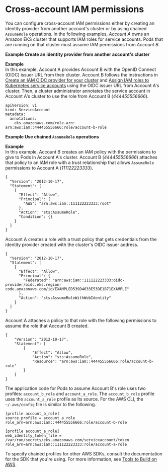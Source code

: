 # Cross\-account IAM permissions<a name="cross-account-access"></a>

You can configure cross\-account IAM permissions either by creating an identity provider from another account's cluster or by using chained `AssumeRole` operations\. In the following examples, *Account A* owns an Amazon EKS cluster that supports IAM roles for service accounts\. Pods that are running on that cluster must assume IAM permissions from *Account B*\.

**Example Create an identity provider from another account's cluster**  

**Example**  
In this example, Account A provides Account B with the OpenID Connect \(OIDC\) issuer URL from their cluster\. Account B follows the instructions in [Create an IAM OIDC provider for your cluster](enable-iam-roles-for-service-accounts.md) and [Assign IAM roles to Kubernetes service accounts](associate-service-account-role.md) using the OIDC issuer URL from Account A's cluster\. Then, a cluster administrator annotates the service account in Account A's cluster to use the role from Account B \(*444455556666*\)\.  

```
apiVersion: v1
kind: ServiceAccount
metadata:
  annotations:
    eks.amazonaws.com/role-arn: arn:aws:iam::444455556666:role/account-b-role
```

**Example Use chained `AssumeRole` operations**  

**Example**  
In this example, Account B creates an IAM policy with the permissions to give to Pods in Account A's cluster\. Account B \(*444455556666*\) attaches that policy to an IAM role with a trust relationship that allows `AssumeRole` permissions to Account A \(*111122223333*\)\.  

```
{
  "Version": "2012-10-17",
  "Statement": [
    {
      "Effect": "Allow",
      "Principal": {
        "AWS": "arn:aws:iam::111122223333:root"
      },
      "Action": "sts:AssumeRole",
      "Condition": {}
    }
  ]
}
```
Account A creates a role with a trust policy that gets credentials from the identity provider created with the cluster's OIDC issuer address\.  

```
{
  "Version": "2012-10-17",
  "Statement": [
    {
      "Effect": "Allow",
      "Principal": {
        "Federated": "arn:aws:iam::111122223333:oidc-provider/oidc.eks.region-code.amazonaws.com/id/EXAMPLED539D4633E53DE1B71EXAMPLE"
      },
      "Action": "sts:AssumeRoleWithWebIdentity"
    }
  ]
}
```
Account A attaches a policy to that role with the following permissions to assume the role that Account B created\.  

```
{
    "Version": "2012-10-17",
    "Statement": [
        {
            "Effect": "Allow",
            "Action": "sts:AssumeRole",
            "Resource": "arn:aws:iam::444455556666:role/account-b-role"
        }
    ]
}
```
The application code for Pods to assume Account B's role uses two profiles: `account_b_role` and `account_a_role`\. The `account_b_role` profile uses the `account_a_role` profile as its source\. For the AWS CLI, the `~/.aws/config` file is similar to the following\.  

```
[profile account_b_role]
source_profile = account_a_role
role_arn=arn:aws:iam::444455556666:role/account-b-role

[profile account_a_role]
web_identity_token_file = /var/run/secrets/eks.amazonaws.com/serviceaccount/token 
role_arn=arn:aws:iam::111122223333:role/account-a-role
```
To specify chained profiles for other AWS SDKs, consult the documentation for the SDK that you're using\. For more information, see [Tools to Build on AWS](https://aws.amazon.com/developer/tools/)\.